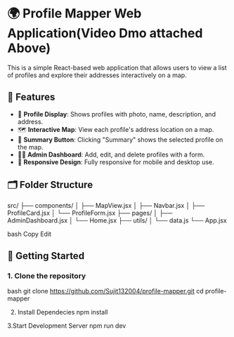 # 🌍 Profile Mapper Web Application(Video Dmo attached Above)

This is a simple React-based web application that allows users to view a list of profiles and explore their addresses interactively on a map.

## 🔑 Features

- 📄 **Profile Display**: Shows profiles with photo, name, description, and address.
- 🗺️ **Interactive Map**: View each profile's address location on a map.
- 📌 **Summary Button**: Clicking "Summary" shows the selected profile on the map.
- 🧑‍💼 **Admin Dashboard**: Add, edit, and delete profiles with a form.
- 🎯 **Responsive Design**: Fully responsive for mobile and desktop use.

## 🗂️ Folder Structure

src/
├── components/
│ ├── MapView.jsx
│ ├── Navbar.jsx
│ ├── ProfileCard.jsx
│ └── ProfileForm.jsx
├── pages/
│ ├── AdminDashboard.jsx
│ └── Home.jsx
├── utils/
│ └── data.js
└── App.jsx

bash
Copy
Edit


## 🚀 Getting Started

### 1. Clone the repository

bash
git clone https://github.com/Sujit132004/profile-mapper.git
cd profile-mapper

2. Install Dependecies
npm install

3.Start Development Server
npm run dev



